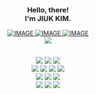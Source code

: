
<br/>

### <div align="center">Hello, there! <br/> I'm JIUK KIM.</div>


<div align="center"> 
  <a href='https://docs.google.com/document/d/1IumpK4YwJCBT_nG1GYwQUlPHa5-jmaPV/view' target="_blank">
    <picture>
      <source media="(prefers-color-scheme: dark)" srcset="https://img.shields.io/badge/%20My%20Résumé-0E1116?style=flat-square&logo=googledrive&logoColor=white">
      <source media="(prefers-color-scheme: light)" srcset="https://img.shields.io/badge/%20My%20Resume-ffffff?style=flat-square&logo=googledrive&logoColor=black">
      <img alt="IMAGE" src="http://LIGHT_IMAGE_URL.png">
    </picture>
  </a>
  <a href='https://www.linkedin.com/in/ziweek' target="_blank">
    <picture>
      <source media="(prefers-color-scheme: dark)" srcset="https://img.shields.io/badge/%20My%20LinkedIn-0E1116?style=flat-square&logo=linkedin&logoColor=0A66C2">
      <source media="(prefers-color-scheme: light)" srcset="https://img.shields.io/badge/%20My%20LinkedIn-ffffff?style=flat-square&logo=linkedin&logoColor=0A66C2">
      <img alt="IMAGE" src="http://LIGHT_IMAGE_URL.png">
    </picture>
  </a>
  <a href='mailto:alex.jiuk.kim@gmail.com' target="_blank">
    <picture>
      <source media="(prefers-color-scheme: dark)" srcset="https://img.shields.io/badge/%20My%20Gmail-0E1116?style=flat-square&logo=gmail&logoColor=EA4335">
      <source media="(prefers-color-scheme: light)" srcset="https://img.shields.io/badge/%20My%20Gmail-ffffff?style=flat-square&logo=gmail&logoColor=EA4335">
      <img alt="IMAGE" src="http://LIGHT_IMAGE_URL.png">
    </picture>
  </a>
  <br/>
  <a href='https://hire-me-please-gpt.streamlit.app'>
    <img src="https://img.shields.io/badge/Ask%20me%20anything%20:)-HireMePleaseGPT-FF4B4B?style=flat-square&logo=streamlit&logoColor=white"/>
  </a>
</div>
<br/>

<p align="center">
  <img src="https://img.shields.io/badge/LangChain-1C3C3C?style=flat-square&logo=langchain&logoColor=white"/>
  <img src="https://img.shields.io/badge/LangSmith-1C3C3C?style=flat-square&logo=langchain&logoColor=white"/>
  <img src="https://img.shields.io/badge/Ollama-000000?style=flat-square&logo=Ollama&logoColor=white"/>
  <br/>
  <img src="https://img.shields.io/badge/Next.js-000000?style=flat-square&logo=nextdotjs&logoColor=white"/>
  <img src="https://img.shields.io/badge/Spring-6DB33F?style=flat-square&logo=spring&logoColor=white"/>
  <img src="https://img.shields.io/badge/NestJS-E0234E?style=flat-square&logo=nestjs&logoColor=white"/>
  <img src="https://img.shields.io/badge/FastAPI-009688?style=flat-square&logo=fastapi&logoColor=white"/>
  <br/>
  <img src="https://img.shields.io/badge/MySQL-4479A1?style=flat-square&logo=mysql&logoColor=white"/>
  <img src="https://img.shields.io/badge/MongoDB-47A248?style=flat-square&logo=mongodb&logoColor=white"/>
  <img src="https://img.shields.io/badge/Redis-DC382D?style=flat-square&logo=redis&logoColor=white"/>
  <br/>
  <img src="https://img.shields.io/badge/Docker-2496ED?style=flat-square&logo=Docker&logoColor=white"/>
  <img src="https://img.shields.io/badge/Jenkins-D24939?style=flat-square&logo=jenkins&logoColor=white"/>
  <img src="https://img.shields.io/badge/AWS-232F3E?style=flat-square&logo=amazonwebservices&logoColor=white"/>
</p>

<!-- Web Dev
<p align="center">
  <img src="https://img.shields.io/badge/Spring-6DB33F?style=flat-square&logo=spring&logoColor=white"/>
  <img src="https://img.shields.io/badge/NestJS-E0234E?style=flat-square&logo=nestjs&logoColor=white"/>
  <img src="https://img.shields.io/badge/Node.js-339933?style=flat-square&logo=nodedotjs&logoColor=white"/>
  <img src="https://img.shields.io/badge/Django-092E20?style=flat-square&logo=django&logoColor=white"/>
  <img src="https://img.shields.io/badge/FastAPI-009688?style=flat-square&logo=fastapi&logoColor=white"/>
  <br/>
  <img src="https://img.shields.io/badge/MySQL-4479A1?style=flat-square&logo=mysql&logoColor=white"/>
  <img src="https://img.shields.io/badge/PostgreSQL-4169E1?style=flat-square&logo=postgresql&logoColor=white"/>
  <img src="https://img.shields.io/badge/MongoDB-47A248?style=flat-square&logo=mongodb&logoColor=white"/>
  <img src="https://img.shields.io/badge/Redis-DC382D?style=flat-square&logo=redis&logoColor=white"/>
  <br/>
  <img src="https://img.shields.io/badge/Docker-2496ED?style=flat-square&logo=Docker&logoColor=white"/>
  <img src="https://img.shields.io/badge/Kubernetes-326CE5?style=flat-square&logo=Kubernetes&logoColor=white"/>
  <img src="https://img.shields.io/badge/Jenkins-D24939?style=flat-square&logo=jenkins&logoColor=white"/>
  <br/>
  <img src="https://img.shields.io/badge/AWS-232F3E?style=flat-square&logo=amazonwebservices&logoColor=white"/>
  <img src="https://img.shields.io/badge/Azure-0078D4?style=flat-square&logo=microsoftazure&logoColor=white"/>
  <img src="https://img.shields.io/badge/GCP-4285F4?style=flat-square&logo=googlecloud&logoColor=white"/>
</p>
-->

<!-- Profile
<p align="center">
  <a href='' target="_blank">
     <img src="https://img.shields.io/badge/LeetCode-000000?style=flat-square&logo=LeetCode&logoColor=white"/>
  </a>
  <a href='' target="_blank">
     <img src="https://img.shields.io/badge/Kaggle-20BEFF?style=flat-square&logo=Kaggle&logoColor=white"/>
  </a>
  <a href='' target="_blank">
     <img src="https://img.shields.io/badge/Hugging%20Face-EF7B4D?style=flat-square&logo=huggingface&logoColor=white&textColor=white"/>
  </a>
</p>
-->

<br/>

